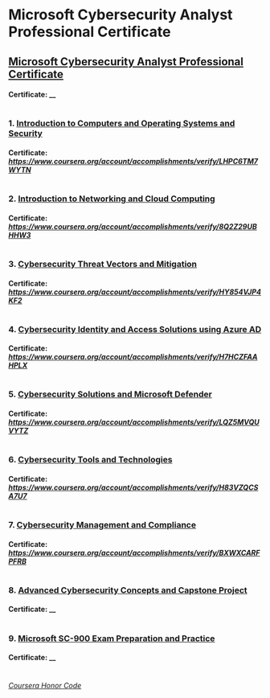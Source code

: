 # Microsoft Cybersecurity Analyst Professional Certificate

## [Microsoft Cybersecurity Analyst Professional Certificate](https://www.coursera.org/professional-certificates/microsoft-cybersecurity-analyst)
####    **Certificate:** __
#

### 1. [Introduction to Computers and Operating Systems and Security](https://www.coursera.org/learn/introduction-to-computers-and-operating-systems-and-security?specialization=microsoft-cybersecurity-analyst)

####    **Certificate:** _https://www.coursera.org/account/accomplishments/verify/LHPC6TM7WYTN_
#

### 2. [Introduction to Networking and Cloud Computing](https://www.coursera.org/learn/introduction-to-networking-and-cloud-computing?specialization=microsoft-cybersecurity-analyst)

####    **Certificate:** _https://www.coursera.org/account/accomplishments/verify/8Q2Z29UBHHW3_
#

### 3. [Cybersecurity Threat Vectors and Mitigation](https://www.coursera.org/learn/cybersecurity-threat-vectors-and-mitigation?specialization=microsoft-cybersecurity-analyst)

####    **Certificate:** _https://www.coursera.org/account/accomplishments/verify/HY854VJP4KF2_
#

### 4. [Cybersecurity Identity and Access Solutions using Azure AD](https://www.coursera.org/learn/cybersecurity-identity-and-access-solutions-with-azure-ad?specialization=microsoft-cybersecurity-analyst)

####    **Certificate:** _https://www.coursera.org/account/accomplishments/verify/H7HCZFAAHPLX_
#

### 5. [Cybersecurity Solutions and Microsoft Defender](https://www.coursera.org/learn/cybersecurity-solutions-and-microsoft-defender?specialization=microsoft-cybersecurity-analyst)

####    **Certificate:** _https://www.coursera.org/account/accomplishments/verify/LQZ5MVQUVYTZ_
#

### 6. [Cybersecurity Tools and Technologies](https://www.coursera.org/learn/cybersecurity-tools-and-technologies?specialization=microsoft-cybersecurity-analyst)
####    **Certificate:** _https://www.coursera.org/account/accomplishments/verify/H83VZQCSA7U7_
#

### 7. [Cybersecurity Management and Compliance](https://www.coursera.org/learn/cybersecurity-management-and-compliance?specialization=microsoft-cybersecurity-analyst)
####    **Certificate:** _https://www.coursera.org/account/accomplishments/verify/BXWXCARFPFRB_
#

### 8. [Advanced Cybersecurity Concepts and Capstone Project](https://www.coursera.org/learn/advanced-cybersecurity-concepts-and-capstone-project?specialization=microsoft-cybersecurity-analyst)
####    **Certificate:** __
#

### 9. [Microsoft SC-900 Exam Preparation and Practice](https://www.coursera.org/learn/microsoft-sc-900-exam-preparation-and-practice?specialization=microsoft-cybersecurity-analyst)
####    **Certificate:** __
#


[*Coursera Honor Code*](https://www.coursera.support/s/article/209818863-Coursera-Honor-Code?language=en_US)

